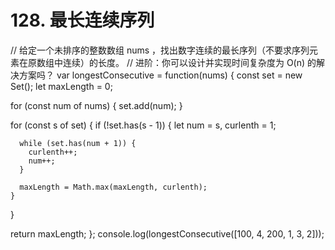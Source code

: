# 128. 最长连续序列

// 给定一个未排序的整数数组 nums ，找出数字连续的最长序列（不要求序列元素在原数组中连续）的长度。
// 进阶：你可以设计并实现时间复杂度为 O(n) 的解决方案吗？
var longestConsecutive = function(nums) {
  const set = new Set();
  let maxLength = 0;

  for (const num of nums) {
    set.add(num);
  }

  for (const s of set) {
    if (!set.has(s - 1)) {
      let num = s,
        curlenth = 1;

      while (set.has(num + 1)) {
        curlenth++;
        num++;
      }

      maxLength = Math.max(maxLength, curlenth);
    }
  }

  return maxLength;
};
console.log(longestConsecutive([100, 4, 200, 1, 3, 2]));
